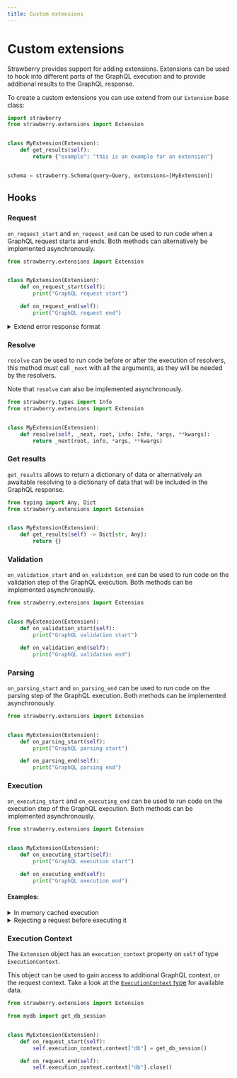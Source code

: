 ```yaml
---
title: Custom extensions
---
```


# Custom extensions

Strawberry provides support for adding extensions. Extensions can be used to
hook into different parts of the GraphQL execution and to provide additional
results to the GraphQL response.

To create a custom extensions you can use extend from our `Extension` base
class:

```python
import strawberry
from strawberry.extensions import Extension


class MyExtension(Extension):
    def get_results(self):
        return {"example": "this is an example for an extension"}


schema = strawberry.Schema(query=Query, extensions=[MyExtension])
```

## Hooks

### Request

`on_request_start` and `on_request_end` can be used to run code when a GraphQL request
starts and ends. Both methods can alternatively be implemented asynchronously.

```python
from strawberry.extensions import Extension


class MyExtension(Extension):
    def on_request_start(self):
        print("GraphQL request start")

    def on_request_end(self):
        print("GraphQL request end")
```

<details>
  <summary>Extend error response format</summary>

```python
class ExtendErrorFormat(Extension):
    def on_request_end(self):
        result = self.execution_context.result
        if getattr(result, "errors", None):
            result.errors = [
                StrawberryGraphQLError(
                    extensions={"additional_key": "additional_value"},
                    nodes=error.nodes,
                    source=error.source,
                    positions=error.positions,
                    path=error.path,
                    original_error=error.original_error,
                    message=error.message,
                )
                for error in result.errors
            ]


@strawberry.type
class Query:
    @strawberry.field
    def ping(self) -> str:
        raise Exception("This error occurred while querying the ping field")


schema = strawberry.Schema(query=Query, extensions=[ExtendErrorFormat])
```

</details>

### Resolve

`resolve` can be used to run code before or after the execution of resolvers, this
method _must_ call `_next` with all the arguments, as they will be needed by the
resolvers.

Note that `resolve` can also be implemented asynchronously.

```python
from strawberry.types import Info
from strawberry.extensions import Extension


class MyExtension(Extension):
    def resolve(self, _next, root, info: Info, *args, **kwargs):
        return _next(root, info, *args, **kwargs)
```

### Get results

`get_results` allows to return a dictionary of data or alternatively an awaitable
resolving to a dictionary of data that will be included in the GraphQL response.

```python
from typing import Any, Dict
from strawberry.extensions import Extension


class MyExtension(Extension):
    def get_results(self) -> Dict[str, Any]:
        return {}
```

### Validation

`on_validation_start` and `on_validation_end` can be used to run code on the validation
step of the GraphQL execution. Both methods can be implemented asynchronously.

```python
from strawberry.extensions import Extension


class MyExtension(Extension):
    def on_validation_start(self):
        print("GraphQL validation start")

    def on_validation_end(self):
        print("GraphQL validation end")
```

### Parsing

`on_parsing_start` and `on_parsing_end` can be used to run code on the parsing step of
the GraphQL execution. Both methods can be implemented asynchronously.

```python
from strawberry.extensions import Extension


class MyExtension(Extension):
    def on_parsing_start(self):
        print("GraphQL parsing start")

    def on_parsing_end(self):
        print("GraphQL parsing end")
```

### Execution

`on_executing_start` and `on_executing_end` can be used to run code on the execution step of
the GraphQL execution. Both methods can be implemented asynchronously.

```python
from strawberry.extensions import Extension


class MyExtension(Extension):
    def on_executing_start(self):
        print("GraphQL execution start")

    def on_executing_end(self):
        print("GraphQL execution end")
```

#### Examples:

<details>
  <summary>In memory cached execution</summary>

```python
import json
import strawberry
from strawberry.extensions import Extension

# Use an actual cache in production so that this doesn't grow unbounded
response_cache = {}


class ExecutionCache(Extension):
    def on_executing_start(self):
        # Check if we've come across this query before
        execution_context = self.execution_context
        self.cache_key = (
            f"{execution_context.query}:{json.dumps(execution_context.variables)}"
        )
        if self.cache_key in response_cache:
            self.execution_context.result = response_cache[self.cache_key]

    def on_executing_end(self):
        execution_context = self.execution_context
        if self.cache_key not in response_cache:
            response_cache[self.cache_key] = execution_context.result


schema = strawberry.Schema(
    Query,
    extensions=[
        ExecutionCache,
    ],
)
```

</details>

<details>
  <summary>Rejecting a request before executing it</summary>

```python
import strawberry
from strawberry.extensions import Extension


class RejectSomeQueries(Extension):
    def on_executing_start(self):
        # Reject all operations called "RejectMe"
        execution_context = self.execution_context
        if execution_context.operation_name == "RejectMe":
            self.execution_context.result = GraphQLExecutionResult(
                data=None,
                errors=[GraphQLError("Well you asked for it")],
            )


schema = strawberry.Schema(
    Query,
    extensions=[
        RejectSomeQueries,
    ],
)
```

</details>

### Execution Context

The `Extension` object has an `execution_context` property on `self` of type
`ExecutionContext`.

This object can be used to gain access to additional GraphQL context, or the request
context. Take a look at the [`ExecutionContext` type](https://github.com/strawberry-graphql/strawberry/blob/main/strawberry/types/execution.py)
for available data.

```python
from strawberry.extensions import Extension

from mydb import get_db_session


class MyExtension(Extension):
    def on_request_start(self):
        self.execution_context.context["db"] = get_db_session()

    def on_request_end(self):
        self.execution_context.context["db"].close()
```
